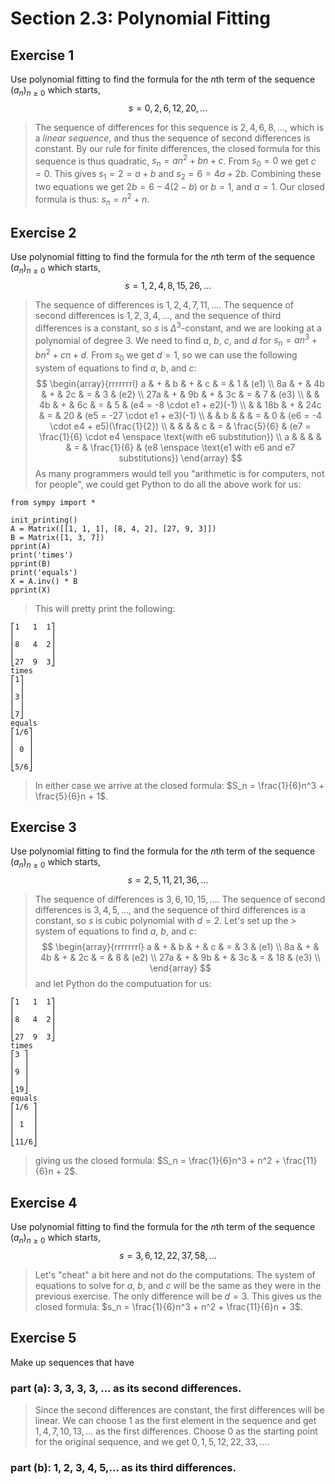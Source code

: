 # Section 2.3: Polynomial Fitting 


## Exercise 1 

Use polynomial fitting to find the formula for the $n\text{th}$ term of the
sequence $(a_n)_{n \ge 0}$ which starts,
$$
s = 0, 2, 6, 12, 20,...
$$
> The sequence of differences for this sequence is $2, 4, 6, 8,...$, which
> is a *linear sequence*, and thus the sequence of second differences is
> constant. By our rule for finite differences, the closed formula for this
> sequence is thus quadratic, $s_n = an^2 + bn + c$. From $s_0 = 0$ we get
> $c = 0$. This gives $s_1 = 2 = a + b$ and $s_2 = 6 = 4a + 2b$. Combining
> these two equations we get $2b = 6 - 4(2 - b)$ or $b = 1$, and $a = 1$.
> Our closed formula is thus: $s_n = n^2 + n$.


## Exercise 2 

Use polynomial fitting to find the formula for the $n\text{th}$ term of the
sequence $(a_n)_{n \ge 0}$ which starts,
$$
s = 1, 2, 4, 8, 15, 26,...
$$
> The sequence of differences is $1, 2, 4, 7, 11,...$. The sequence of
> second differences is $1, 2, 3, 4,...$, and the sequence of third
> differences is a constant, so $s$ is $\Delta^3$-constant, and we are looking
> at a polynomial of degree 3. We need to find $a$, $b$, $c$, and $d$ for
> $s_n = an^3 + bn^2 + cn + d$. From $s_0$ we get $d = 1$, so we can use the
> following system of equations to find $a$, $b$, and $c$:
$$
\begin{array}{rrrrrrrl}
a & + & b & + & c & = & 1 & (e1) \\
8a & + & 4b & + & 2c & = & 3 & (e2) \\
27a & + & 9b & + & 3c & = & 7 & (e3) \\
 & & 4b & + & 6c & = & 5 & (e4 = -8 \cdot e1 + e2)(-1) \\
 & & 18b & + & 24c & = & 20 & (e5 = -27 \cdot e1 + e3)(-1) \\
 & & b & & & = & 0 & (e6 = -4 \cdot e4 + e5)(\frac{1}{2}) \\
 & & & & c & = & \frac{5}{6} & (e7 = \frac{1}{6} \cdot e4 \enspace
 \text{with e6 substitution}) \\
a & & & & & = & \frac{1}{6} & (e8 \enspace
\text{e1 with e6 and e7 substitutions})
\end{array}
$$
> As many programmers would tell you "arithmetic is for computers, not for
> people", we could get Python to do all the above work for us:
```
from sympy import *

init_printing()
A = Matrix([[1, 1, 1], [8, 4, 2], [27, 9, 3]])
B = Matrix([1, 3, 7])
pprint(A)
print('times')
pprint(B)
print('equals')
X = A.inv() * B
pprint(X)
```
> This will pretty print the following:
```
⎡1   1  1⎤
⎢        ⎥
⎢8   4  2⎥
⎢        ⎥
⎣27  9  3⎦
times
⎡1⎤
⎢ ⎥
⎢3⎥
⎢ ⎥
⎣7⎦
equals
⎡1/6⎤
⎢   ⎥
⎢ 0 ⎥
⎢   ⎥
⎣5/6⎦
```
> In either case we arrive at the closed formula:
> $S_n = \frac{1}{6}n^3 + \frac{5}{6}n + 1$.


## Exercise 3 

Use polynomial fitting to find the formula for the $n\text{th}$ term of the
sequence $(a_n)_{n \ge 0}$ which starts,
$$
s = 2, 5, 11, 21, 36,...
$$
> The sequence of differences is $3, 6, 10, 15,...$. The sequence of
> second differences is $3, 4, 5,...$, and the sequence of third
> differences is a constant, so $s$ is cubic polynomial with $d = 2$. Let's
> set up the > system of equations to find $a$, $b$, and $c$:
$$
\begin{array}{rrrrrrrl}
a & + & b & + & c & = & 3 & (e1) \\
8a & + & 4b & + & 2c & = & 8 & (e2) \\
27a & + & 9b & + & 3c & = & 18 & (e3) \\
\end{array}
$$
> and let Python do the computuation for us:
```
⎡1   1  1⎤
⎢        ⎥
⎢8   4  2⎥
⎢        ⎥
⎣27  9  3⎦
times
⎡3 ⎤
⎢  ⎥
⎢9 ⎥
⎢  ⎥
⎣19⎦
equals
⎡1/6 ⎤
⎢    ⎥
⎢ 1  ⎥
⎢    ⎥
⎣11/6⎦
```
> giving us the closed formula:
> $S_n = \frac{1}{6}n^3 + n^2 + \frac{11}{6}n + 2$.


## Exercise 4 

Use polynomial fitting to find the formula for the $n\text{th}$ term of the
sequence $(a_n)_{n \ge 0}$ which starts,
$$
s = 3, 6, 12, 22, 37, 58,...
$$
> Let's "cheat" a bit here and not do the computations. The system of equations
> to solve for $a$, $b$, and $c$ will be the same as they were in the previous
> exercise. The only difference will be $d = 3$. This gives us the closed
> formula: $s_n = \frac{1}{6}n^3 + n^2 + \frac{11}{6}n + 3$.


## Exercise 5 

Make up sequences that have

### part (a):  3, 3, 3, 3, ... as its second differences.

> Since the second differences are constant, the first differences will be 
> linear. We can choose $1$ as the first element in the sequence and get
> $1, 4, 7, 10, 13,...$ as the first differences. Choose $0$ as the starting
> point for the original sequence, and we get $0, 1, 5, 12, 22, 33,...$.

### part (b):  1, 2, 3, 4, 5,... as its third differences.

